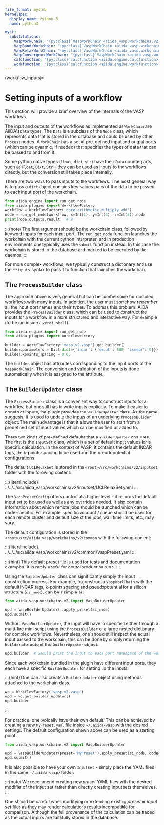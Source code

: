 ```yaml
---
file_format: mystnb
kernelspec:
  display_name: Python 3
  name: python3

myst:
  substitutions:
    VaspWorkChain: "{py:class}`VaspWorkChain <aiida_vasp.workchains.v2.vasp.VaspWorkChain>`"
    VaspBandsWorkchain: "{py:class}`VaspWorkChain <aiida_vasp.workchains.v2.bands.VaspBandsWorkchain>`"
    VaspRelaxWorkChain: "{py:class}`VaspWorkChain <aiida_vasp.workchains.v2.relax.VaspRelaxWorkChain>`"
    VaspConvergenceWorkChain: "{py:class}`VaspWorkChain <aiida_vasp.workchains.v2.converge.VaspConvergenceWorkChain>`"
    calcfunction: "{py:class}`calcfunction <aiida.engine.calcfunction>`"
    workfunction: "{py:class}`calcfunction <aiida.engine.workfunction>`"
---
```


(workflow_inputs)=

# Setting inputs of a workflow

This section will provide a brief overview of the internals of the VASP workflows.

The input and outputs of the workflows as implemented as `WorkChain` are AiiDA's `Data` types.
The `Data` is a subclass of the `Node` class, which represents data that is stored in the database
and could be used by other  `Process` nodes.
A `WorkChain` has a set of pre-defined input and output ports (which can be dynamic, if needed) that
specifies the types of data that can be passed to and from it.

Some python native types (`float`, `dict`, `str`) have their `Data` counterparts, such as `Float`, `Dict`, `Str` - they can be used as inputs to the workflows directly, but the conversion still takes
place internally.

There are two ways to pass inputs to the workflows. The most general way is to pass a `dict` object
contains key-values pairs of the data to be passed to each input port of the workchain.

```python
from aiida.engine import run_get_node
from aiida.plugins import WorkflowFactory
workflow = WorkflowFactory('core.arithmetic.multiply_add')
node = run_get_node(workflow, x=Int(1), y=Int(2), z=Int(3)).node
print(node.outputs.result)  # 9
```

:::{note}
The first argument should be the workchain class, followed by keyword inputs for each input port.
The `run_get_node` function launches the workchain with the current python interpreter, and in
production environments one typically uses the `submit` function instead.
In this case the workchain is stored in the database and marked to be executed by the daemon.
:::

For more complex workflows, we typically construct a dictionary and use the `**inputs` syntax to pass it to function that launches the workchain.

## The `ProcessBuilder` class

The approach above is very general but can be cumbersome for complex workflows with many inputs.
In addition, the user must somehow *remember* all the input port names and their types.
To address this problem, AiiDA provides the `ProcessBuilder` class, which can be used to construct
the inputs for a workflow in a more structured and interactive way.
For example (to be run inside a `verdi shell`)

```python
from aiida.engine import run_get_node
from aiida.plugins import WorkflowFactory

builder = WorkflowFactory('vasp.v2.vasp').get_builder()
builder.parameters = Dict(dict={'incar': {'encut': 500, 'ismear': 0}})
builder.kpoints_spacing = 0.05
```

The `builder` object has attributes corresponding to the input ports of the `VaspWorkChain`.
The conversion and validation of the inputs is done automatically when it is assigned to the attribute.

## The `BuilderUpdater` class

The `ProcessBuilder` class is a convenient way to construct inputs for a workflow, but one still
has to write inputs explicitly. To make it easier to construct inputs, the plugin provides the `BuilderUpdater` class.
As the name suggests, it is used to update the inputs of an underlying `ProcessBuilder` object.
The main advantage is that it allows the user to start from a predefined set of input values which
can be modified or added to.

There two kinds of pre-defined defaults that a `BuilderUpdater` cna uses.
The first is the `InputSet` class, which is a set of default input values for a specific calculation.
In the context of VASP, it contains the default INCAR tags, the k-points spacing to be used and the
pseudopotential configurations.

The default `UCLRelaxSet` is stored in the `<root>/src/workchains/v2/inputset` folder with the
following content:

:::{literalinclude} ../../../src/aiida_vasp/workchains/v2/inputset/UCLRelaxSet.yaml
:::


The  `VaspPresetConfig` offers control at a higher level - it records the default input set to be used as well as any overrides needed.
It also contain information about which remote jobs should be launched which can be code-specific. For example, specific account / queue should be used for each remote cluster and
default size of the jobs, wall time limits, etc., may vary.

The default configuration is stored in the `<root>/src/aiida_vasp/workchains/v2/common` with the following content:

:::{literalinclude} ../../../src/aiida_vasp/workchains/v2/common/VaspPreset.yaml
:::

:::{hint}
This default preset file is used for tests and documentation examples. It is rarely useful for acutal production runs.
:::

Using the `BuilderUpdater` class can significantly simply the input construction process.
For example, to construct a `VaspWorkChain` with the default INCAR tags, k-points spacing and pseudopotential for a silicon structure (`si_node`), can be a simple as:

```python
from aiida_vasp.workchains.v2 import VaspBuilderUpdater

upd = VaspBuilderUpdater().apply_preset(si_node)
upd.submit()
```

Without `VaspBuilderUpdater`, the input will have to specified either through a multi-line mini script using the `ProcessBuilder` or a large nested dictionary for complex workflows.
Nevertheless, one should still inspect the actual input passed to the workchain, this can be done
by simply returning the `builder` attribute of the `BuilderUpdater` object.


```python
upd.builder  # Should print the input to each port namespace of the workchain
```

Since each workchain bundled in the plugin have different input ports, they each have a specific `BuilderUpdater` for setting up the inputs.

:::{hint}
One can also create a `BuilderUpdater` object using methods attached to the workchain class.
```python
wc = WorkflowFactory('vasp.v2.vasp')
upd = wc.get_builder_updater()
upd.builder
```
:::

For practice, one typically have their own default.
This can be achieved by creating a new `MyPreset.yaml` file inside `~/.aiida-vasp` with the desired settings. The default configuration shown above can be used as a starting point.


```python
from aiida_vasp.workchains.v2 import VaspBuilderUpdater

upd = VaspBuilderUpdater(preset='MyPreset').apply_preset(si_node, code='my_code@my_computer')
upd.submit()
```

It is also possible to have your own `InputSet` - simply place the YAML files in the same `~/.aiida-vasp/` folder.

:::{note}
We recommend creating new *preset* YAML files with the desired modifier of the input set rather than directly creating input sets themselves.
:::

One should be careful when modifying or extending existing *preset* or *input set* files as they may render calculations results incompatible for comparison.
Although the full provenance of the calculation can be traced as the actual inputs are faithfully stored in the database.
